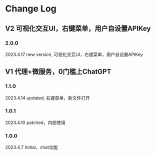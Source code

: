 # Change Log


## V2 可视化交互UI，右键菜单，用户自设置APIKey

### 2.0.0

2023.4.17 new version, 可视化交互UI，右键菜单，用户自设置APIKey



## V1 代理+微服务，0门槛上ChatGPT

### 1.1.0

2023.4.14 updated, 右键菜单，新文件打开

### 1.0.1

2023.4.10 patched，内部使用

### 1.0.0

2023.4.7 Initial，chat功能

